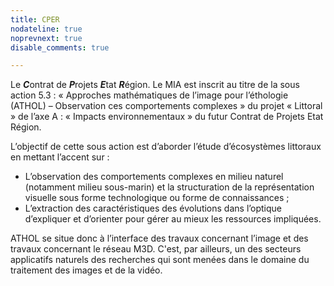```yaml
---
title: CPER
nodateline: true
noprevnext: true
disable_comments: true

---
```

Le ***C***ontrat de ***P***rojets ***E***tat ***R***égion. Le MIA est inscrit au titre de la sous action 5.3 : «  Approches mathématiques de l’image pour l’éthologie (ATHOL) – Observation ces comportements complexes » du projet « Littoral » de l’axe A : « Impacts environnementaux » du futur Contrat de Projets Etat Région.


L’objectif de cette sous action est d’aborder l’étude d’écosystèmes littoraux en mettant l’accent sur :

- L’observation des comportements complexes en milieu naturel (notamment milieu sous-marin) et la structuration de la représentation visuelle sous forme technologique ou forme de connaissances ;
- L’extraction des caractéristiques des évolutions dans l’optique d’expliquer et d’orienter pour gérer au mieux les ressources impliquées.

ATHOL se situe donc à l’interface des travaux concernant l’image et des travaux concernant le réseau M3D. C'est, par ailleurs, un des secteurs applicatifs naturels des recherches qui sont menées dans le domaine du traitement des images et de la vidéo.
